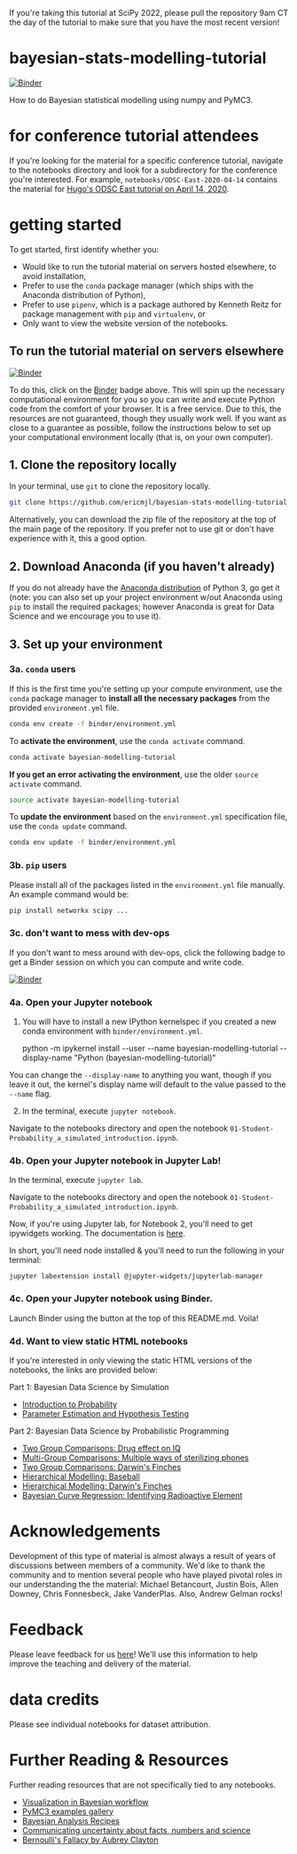 If you're taking this tutorial at SciPy 2022, please pull the repository 9am CT the day of the tutorial to make sure that you have the most recent version!

# bayesian-stats-modelling-tutorial

[![Binder](https://mybinder.org/badge_logo.svg)](https://mybinder.org/v2/gh/ericmjl/bayesian-stats-modelling-tutorial/master)

How to do Bayesian statistical modelling using numpy and PyMC3.

# for conference tutorial attendees

If you're looking for the material for a specific conference tutorial, navigate to the notebooks directory and look for a subdirectory for the conference you're interested. For example, `notebooks/ODSC-East-2020-04-14` contains the material for [Hugo's ODSC East tutorial on April 14, 2020](https://odsc.com/speakers/bayesian-data-science-probabilistic-programming/).

# getting started

To get started, first identify whether you:

- Would like to run the tutorial material on servers hosted elsewhere, to avoid installation,
- Prefer to use the `conda` package manager (which ships with the Anaconda distribution of Python),
- Prefer to use `pipenv`, which is a package authored by Kenneth Reitz for package management with `pip` and `virtualenv`, or
- Only want to view the website version of the notebooks.


## To run the tutorial material on servers elsewhere

[![Binder](https://mybinder.org/badge_logo.svg)](https://mybinder.org/v2/gh/ericmjl/bayesian-stats-modelling-tutorial/master)

To do this, click on the [Binder](https://mybinder.readthedocs.io/en/latest/) badge above. This will spin up the necessary computational environment for you so you can write and execute Python code from the comfort of your browser. It is a free service. Due to this, the resources are not guaranteed, though they usually work well. If you want as close to a guarantee as possible, follow the instructions below to set up your computational environment locally (that is, on your own computer).

## 1. Clone the repository locally

In your terminal, use `git` to clone the repository locally.

```bash
git clone https://github.com/ericmjl/bayesian-stats-modelling-tutorial
```

Alternatively, you can download the zip file of the repository at the top of the main page of the repository.
If you prefer not to use git or don't have experience with it, this a good option.

## 2. Download Anaconda (if you haven't already)

If you do not already have the [Anaconda distribution](https://www.anaconda.com/download/) of Python 3,
go get it
(note: you can also set up your project environment w/out Anaconda using `pip` to install the required packages;
however Anaconda is great for Data Science and we encourage you to use it).

## 3. Set up your environment

### 3a. `conda` users

If this is the first time you're setting up your compute environment,
use the `conda` package manager
to **install all the necessary packages**
from the provided `environment.yml` file.

```bash
conda env create -f binder/environment.yml
```

To **activate the environment**, use the `conda activate` command.

```bash
conda activate bayesian-modelling-tutorial
```

**If you get an error activating the environment**, use the older `source activate` command.

```bash
source activate bayesian-modelling-tutorial
```

To **update the environment** based on the `environment.yml` specification file, use the `conda update` command.

```bash
conda env update -f binder/environment.yml
```

### 3b. `pip` users

Please install all of the packages listed in the `environment.yml` file manually.
An example command would be:

```bash
pip install networkx scipy ...
```

### 3c. don't want to mess with dev-ops

If you don't want to mess around with dev-ops, click the following badge to get a Binder session on which you can compute and write code.

[![Binder](https://mybinder.org/badge_logo.svg)](https://mybinder.org/v2/gh/ericmjl/bayesian-stats-modelling-tutorial/master)


### 4a. Open your Jupyter notebook

1. You will have to install a new IPython kernelspec if you created a new conda environment with `binder/environment.yml`.

    python -m ipykernel install --user --name bayesian-modelling-tutorial --display-name "Python (bayesian-modelling-tutorial)"

You can change the `--display-name` to anything you want, though if you leave it out, the kernel's display name will default to the value passed to the `--name` flag.

2. In the terminal, execute `jupyter notebook`.

Navigate to the notebooks directory
and open the notebook `01-Student-Probability_a_simulated_introduction.ipynb`.

### 4b. Open your Jupyter notebook in Jupyter Lab!


In the terminal, execute `jupyter lab`.

Navigate to the notebooks directory
and open the notebook `01-Student-Probability_a_simulated_introduction.ipynb`.

Now, if you're using Jupyter lab, for Notebook 2, you'll need to get ipywidgets working.
The documentation is [here](https://ipywidgets.readthedocs.io/en/latest/user_install.html#installing-the-jupyterlab-extension).

In short, you'll need node installed & you'll need to run the following in your terminal:

`jupyter labextension install @jupyter-widgets/jupyterlab-manager`

### 4c. Open your Jupyter notebook using Binder.

Launch Binder using the button at the top of this README.md. Voila!

### 4d. Want to view static HTML notebooks

If you're interested in only viewing the static HTML versions of the notebooks,
the links are provided below:

Part 1: Bayesian Data Science by Simulation

- [Introduction to Probability](https://ericmjl.github.io/bayesian-stats-modelling-tutorial/notebooks/01-Instructor-Probability_a_simulated_introduction.html)
- [Parameter Estimation and Hypothesis Testing](https://ericmjl.github.io/bayesian-stats-modelling-tutorial/notebooks/02-Instructor-Parameter_estimation_hypothesis_testing.html)

Part 2: Bayesian Data Science by Probabilistic Programming

- [Two Group Comparisons: Drug effect on IQ](https://ericmjl.github.io/bayesian-stats-modelling-tutorial/notebooks/03-instructor-two-group-iq.html)
- [Multi-Group Comparisons: Multiple ways of sterilizing phones](https://ericmjl.github.io/bayesian-stats-modelling-tutorial/notebooks/04-instructor-multi-group-comparsion-sterilization.html)
- [Two Group Comparisons: Darwin's Finches](https://ericmjl.github.io/bayesian-stats-modelling-tutorial/notebooks/05-instructor-two-group-comparison-finches.html)
- [Hierarchical Modelling: Baseball](https://ericmjl.github.io/bayesian-stats-modelling-tutorial/notebooks/06-instructor-hierarchical-baseball.html)
- [Hierarchical Modelling: Darwin's Finches](https://ericmjl.github.io/bayesian-stats-modelling-tutorial/notebooks/07-instructor-hierarchical-finches.html)
- [Bayesian Curve Regression: Identifying Radioactive Element](https://ericmjl.github.io/bayesian-stats-modelling-tutorial/notebooks/08-bayesian-curve-regression.html)


# Acknowledgements

Development of this type of material is almost always a result of years of discussions between members of a community.
We'd like to thank the community and to mention several people who have played pivotal roles in our understanding the the material:
Michael Betancourt,
Justin Bois,
Allen Downey,
Chris Fonnesbeck,
Jake VanderPlas.
Also, Andrew Gelman rocks!


# Feedback

Please leave feedback for us [here](https://ericma1.typeform.com/to/j88n8P)!
We'll use this information to help improve the teaching and delivery of the material.

# data credits

Please see individual notebooks for dataset attribution.

# Further Reading & Resources

Further reading resources that are not specifically tied to any notebooks.

- [Visualization in Bayesian workflow](https://arxiv.org/abs/1709.01449)
- [PyMC3 examples gallery](https://docs.pymc.io/nb_examples/index.html)
- [Bayesian Analysis Recipes](https://github.com/ericmjl/bayesian-analysis-recipes)
- [Communicating uncertainty about facts, numbers and science](https://royalsocietypublishing.org/doi/full/10.1098/rsos.181870)
- [Bernoulli's Fallacy by Aubrey Clayton](https://cup.columbia.edu/book/bernoullis-fallacy/9780231199940)
